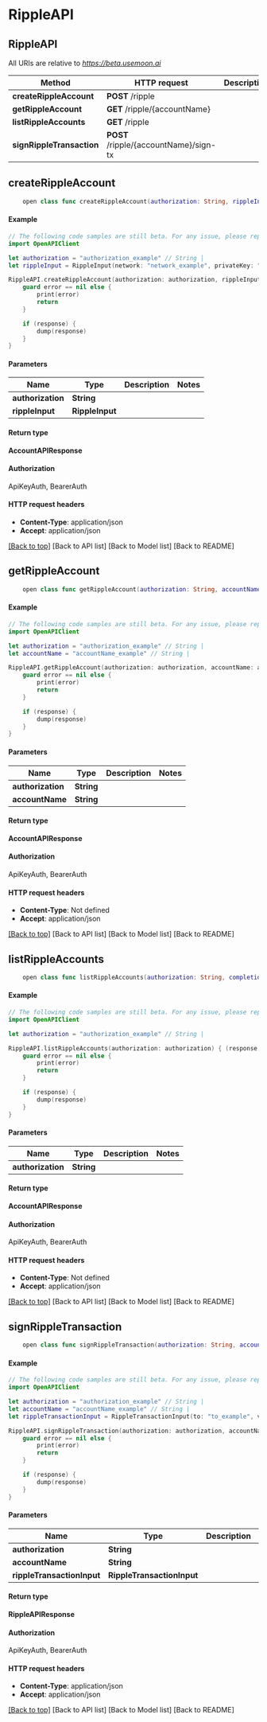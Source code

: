 # RippleAPI

## RippleAPI

All URIs are relative to _https://beta.usemoon.ai_

| Method                    | HTTP request                           | Description |
| ------------------------- | -------------------------------------- | ----------- |
| **createRippleAccount**   | **POST** /ripple                       |             |
| **getRippleAccount**      | **GET** /ripple/{accountName}          |             |
| **listRippleAccounts**    | **GET** /ripple                        |             |
| **signRippleTransaction** | **POST** /ripple/{accountName}/sign-tx |             |

## **createRippleAccount**

```swift
    open class func createRippleAccount(authorization: String, rippleInput: RippleInput, completion: @escaping (_ data: AccountAPIResponse?, _ error: Error?) -> Void)
```

#### Example

```swift
// The following code samples are still beta. For any issue, please report via http://github.com/OpenAPITools/openapi-generator/issues/new
import OpenAPIClient

let authorization = "authorization_example" // String | 
let rippleInput = RippleInput(network: "network_example", privateKey: "privateKey_example") // RippleInput | 

RippleAPI.createRippleAccount(authorization: authorization, rippleInput: rippleInput) { (response, error) in
    guard error == nil else {
        print(error)
        return
    }

    if (response) {
        dump(response)
    }
}
```

#### Parameters

| Name              | Type            | Description | Notes |
| ----------------- | --------------- | ----------- | ----- |
| **authorization** | **String**      |             |       |
| **rippleInput**   | **RippleInput** |             |       |

#### Return type

**AccountAPIResponse**

#### Authorization

ApiKeyAuth, BearerAuth

#### HTTP request headers

* **Content-Type**: application/json
* **Accept**: application/json

[\[Back to top\]](broken-reference) \[Back to API list] \[Back to Model list] \[Back to README]

## **getRippleAccount**

```swift
    open class func getRippleAccount(authorization: String, accountName: String, completion: @escaping (_ data: AccountAPIResponse?, _ error: Error?) -> Void)
```

#### Example

```swift
// The following code samples are still beta. For any issue, please report via http://github.com/OpenAPITools/openapi-generator/issues/new
import OpenAPIClient

let authorization = "authorization_example" // String | 
let accountName = "accountName_example" // String | 

RippleAPI.getRippleAccount(authorization: authorization, accountName: accountName) { (response, error) in
    guard error == nil else {
        print(error)
        return
    }

    if (response) {
        dump(response)
    }
}
```

#### Parameters

| Name              | Type       | Description | Notes |
| ----------------- | ---------- | ----------- | ----- |
| **authorization** | **String** |             |       |
| **accountName**   | **String** |             |       |

#### Return type

**AccountAPIResponse**

#### Authorization

ApiKeyAuth, BearerAuth

#### HTTP request headers

* **Content-Type**: Not defined
* **Accept**: application/json

[\[Back to top\]](broken-reference) \[Back to API list] \[Back to Model list] \[Back to README]

## **listRippleAccounts**

```swift
    open class func listRippleAccounts(authorization: String, completion: @escaping (_ data: AccountAPIResponse?, _ error: Error?) -> Void)
```

#### Example

```swift
// The following code samples are still beta. For any issue, please report via http://github.com/OpenAPITools/openapi-generator/issues/new
import OpenAPIClient

let authorization = "authorization_example" // String | 

RippleAPI.listRippleAccounts(authorization: authorization) { (response, error) in
    guard error == nil else {
        print(error)
        return
    }

    if (response) {
        dump(response)
    }
}
```

#### Parameters

| Name              | Type       | Description | Notes |
| ----------------- | ---------- | ----------- | ----- |
| **authorization** | **String** |             |       |

#### Return type

**AccountAPIResponse**

#### Authorization

ApiKeyAuth, BearerAuth

#### HTTP request headers

* **Content-Type**: Not defined
* **Accept**: application/json

[\[Back to top\]](broken-reference) \[Back to API list] \[Back to Model list] \[Back to README]

## **signRippleTransaction**

```swift
    open class func signRippleTransaction(authorization: String, accountName: String, rippleTransactionInput: RippleTransactionInput, completion: @escaping (_ data: RippleAPIResponse?, _ error: Error?) -> Void)
```

#### Example

```swift
// The following code samples are still beta. For any issue, please report via http://github.com/OpenAPITools/openapi-generator/issues/new
import OpenAPIClient

let authorization = "authorization_example" // String | 
let accountName = "accountName_example" // String | 
let rippleTransactionInput = RippleTransactionInput(to: "to_example", value: 123, network: "network_example", compress: false) // RippleTransactionInput | 

RippleAPI.signRippleTransaction(authorization: authorization, accountName: accountName, rippleTransactionInput: rippleTransactionInput) { (response, error) in
    guard error == nil else {
        print(error)
        return
    }

    if (response) {
        dump(response)
    }
}
```

#### Parameters

| Name                       | Type                       | Description | Notes |
| -------------------------- | -------------------------- | ----------- | ----- |
| **authorization**          | **String**                 |             |       |
| **accountName**            | **String**                 |             |       |
| **rippleTransactionInput** | **RippleTransactionInput** |             |       |

#### Return type

**RippleAPIResponse**

#### Authorization

ApiKeyAuth, BearerAuth

#### HTTP request headers

* **Content-Type**: application/json
* **Accept**: application/json

[\[Back to top\]](broken-reference) \[Back to API list] \[Back to Model list] \[Back to README]
